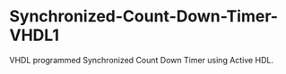 # Synchronized-Count-Down-Timer-VHDL1
VHDL programmed Synchronized Count Down Timer using Active HDL. 
